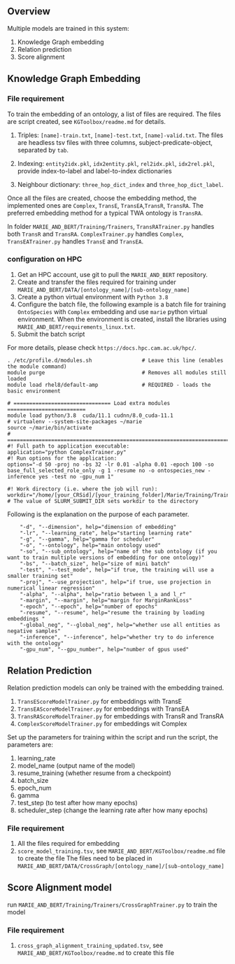 ## Overview

Multiple models are trained in this system: 
1. Knowledge Graph embedding
2. Relation prediction
4. Score alignment


##  Knowledge Graph Embedding

### File requirement
To train the embedding of an ontology, a list of files are required. The files are script created, see `KGToolbox/readme.md` for details. 

1. Triples: `[name]-train.txt`, `[name]-test.txt`, `[name]-valid.txt`. The files are headless tsv files with three columns, subject-predicate-object, separated by `tab`. 

2. Indexing: `entity2idx.pkl`, `idx2entity.pkl`, `rel2idx.pkl`, `idx2rel.pkl`, provide index-to-label and label-to-index dictionaries

3. Neighbour dictionary: `three_hop_dict_index` and `three_hop_dict_label`. 

Once all the files are created, choose the embedding method, the implemented ones are 
`Complex`, `TransE`, `TransEA`,`TransR`, `TransRA`. The preferred embedding method for a typical TWA ontology is `TransRA`.

In folder `MARIE_AND_BERT/Training/Trainers`, `TransRATrainer.py` handles both `TransR` and `TransRA`. `ComplexTrainer.py` handles
`Complex`, `TransEATrainer.py` handles `TransE` and `TransEA`. 

### configuration on HPC

1. Get an HPC account, use git to pull the `MARIE_AND_BERT` repository. 
2. Create and transfer the files required for training under `MARIE_AND_BERT/DATA/[ontology_name]/[sub-ontology_name]`
3. Create a python virtual environment with `Python 3.8`
4. Configure the batch file, the following example is a batch file for training `OntoSpecies` with 
`Complex` embedding and use `marie` python virtual environment. When the environment is created, install the libraries 
using `MARIE_AND_BERT/requirements_linux.txt`. 
5. Submit the batch script

For more details, please check `https://docs.hpc.cam.ac.uk/hpc/`. 

```
. /etc/profile.d/modules.sh                # Leave this line (enables the module command)
module purge                               # Removes all modules still loaded
module load rhel8/default-amp              # REQUIRED - loads the basic environment

# =============================== Load extra modules =========================
module load python/3.8  cuda/11.1 cudnn/8.0_cuda-11.1
# virtualenv --system-site-packages ~/marie
source ~/marie/bin/activate
# ============================================================================
#! Full path to application executable:  
application="python ComplexTrainer.py"
#! Run options for the application: 
options="-d 50 -proj no -bs 32 -lr 0.01 -alpha 0.01 -epoch 100 -so base_full_selected_role_only -g 1 -resume no -o ontospecies_new -inference yes -test no -gpu_num 1"

#! Work directory (i.e. where the job will run):
workdir="/home/[your_CRSid]/[your_training_folder]/Marie/Training/Trainers"  # The value of SLURM_SUBMIT_DIR sets workdir to the directory
```
Following is the explanation on the purpose of each parameter. 

```
    "-d", "--dimension", help="dimension of embedding"
    "-lr", "--learning_rate", help="starting learning rate"
    "-g", "--gamma", help="gamma for scheduler"
    "-o", "--ontology", help="main ontology used"
    "-so", "--sub_ontology", help="name of the sub ontology (if you want to train multiple versions of embedding for one ontology)"
    "-bs", "--batch_size", help="size of mini batch"
    "-test", "--test_mode", help="if true, the training will use a smaller training set"
    "-proj", "--use_projection", help="if true, use projection in numerical linear regression"
    "-alpha", "--alpha", help="ratio between l_a and l_r"
    "-margin", "--margin", help="margin for MarginRankLoss"
    "-epoch", "--epoch", help="number of epochs"
    "-resume", "--resume", help="resume the training by loading embeddings "
    "-global_neg", "--global_neg", help="whether use all entities as negative samples"
    "-inference", "--inference", help="whether try to do inference with the ontology"
    "-gpu_num", "--gpu_number", help="number of gpus used"
```


## Relation Prediction
Relation prediction models can only be trained with the embedding trained.

1. `TransEScoreModelTrainer.py` for embeddings with TransE
2. `TransEAScoreModelTrainer.py` for embeddings with TransEA
3. `TransRAScoreModelTrainer.py` for embeddings with TransR and TransRA
4. `ComplexScoreModelTrainer.py` for embeddings wit Complex

Set up the parameters for training within the script and run the script, the parameters are:

1. learning_rate 
2. model_name (output name of the model)
3. resume_training (whether resume from a checkpoint)
4. batch_size 
5. epoch_num
6. gamma
7. test_step (to test after how many epochs)
8. scheduler_step (change the learning rate after how many epochs)

### File requirement

1. All the files required for embedding 
2. `score_model_training.tsv`, see `MARIE_AND_BERT/KGToolbox/readme.md` file to create the file
The files need to be placed in `MARIE_AND_BERT/DATA/CrossGraph/[ontology_name]/[sub-ontology_name]`


## Score Alignment model 
run `MARIE_AND_BERT/Training/Trainers/CrossGraphTrainer.py` to train the model 
### File requirement
1. `cross_graph_alignment_training_updated.tsv`, see `MARIE_AND_BERT/KGToolbox/readme.md` to create this file

